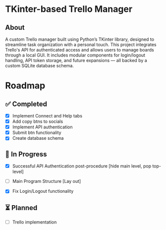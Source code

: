 # TKinter-based Trello Manager

## About
A custom Trello manager built using Python’s TKinter library, designed to streamline task organization with a personal touch. This project integrates Trello's API for authenticated access and allows users to manage boards through a local GUI. It includes modular components for login/logout handling, API token storage, and future expansions — all backed by a custom SQLite database schema.

# Roadmap

## ✅ Completed
- [x] Implement Connect and Help tabs
- [x] Add copy btns to socials
- [x] Implement API authentication
- [x] Submit btn functionality
- [x] Create database schema

## 🚧 In Progress
- [x] Successful API Authentication post-procedure [hide main level, pop top-level]
- [ ] Main Program Structure [Lay out]
- [x] Fix Login/Logout functionality


## ⏳ Planned
- [ ] Trello implementation
